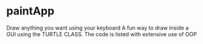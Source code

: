 # paintApp
Draw anything you want using your keyboard
A fun way to draw inside a GUI using  the TURTLE CLASS. The code is listed with extensive use of OOP

